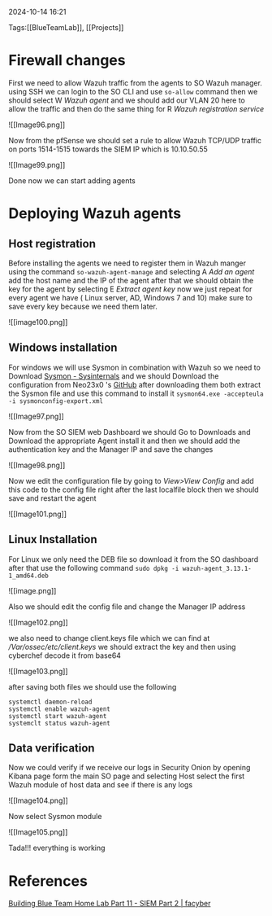 2024-10-14 16:21

Tags:[[BlueTeamLab]], [[Projects]]

# Firewall changes

First we need to allow Wazuh traffic from the agents to SO Wazuh manager. using SSH we can login to the SO CLI and use `so-allow` command then we should select W *Wazuh agent* and we should add our VLAN 20 here to allow the traffic and then do the same thing for R *Wazuh registration service* 

![[Image96.png]]

Now from the pfSense we should set a rule to allow Wazuh TCP/UDP traffic on ports 1514-1515 towards the SIEM IP which is 10.10.50.55

![[Image99.png]]

Done now we can start adding agents 
# Deploying Wazuh agents 

## Host registration

Before installing the agents we need to register them in Wazuh manger using the command `so-wazuh-agent-manage` and selecting A *Add an agent* add the host name and the IP of the agent 
after that we should obtain the key for the agent by selecting E *Extract agent key* now we just repeat for every agent we have ( Linux server, AD, Windows 7 and 10) make sure to save every key because we need them later.

![[image100.png]]

## Windows installation 

For windows we will use Sysmon in combination with Wazuh so we need to Download [Sysmon - Sysinternals](https://learn.microsoft.com/en-us/sysinternals/downloads/sysmon)  and we should Download the configuration from Neo23x0 's [GitHub](https://github.com/Neo23x0/sysmon-config/blob/master/sysmonconfig-trace.xml)  after downloading them both extract the Sysmon file and use this command to install it 
`sysmon64.exe -accepteula -i sysmonconfig-export.xml` 

![[Image97.png]]

Now from the SO SIEM web Dashboard we should Go to Downloads and Download the appropriate Agent install it and then we should add the authentication key and the Manager IP and save the changes 

![[Image98.png]]

Now we edit the configuration file by going to *View>View Config* and add this code to the config file right after the last localfile block then we should save and restart the agent 

![[Image101.png]]

## Linux Installation 

For Linux we only need the DEB file so download it from the SO dashboard after that use the following command `sudo dpkg -i wazuh-agent_3.13.1-1_amd64.deb` 

![[image.png]]

Also we should edit the config file and change the Manager IP address 

![[Image102.png]]

we also need to change client.keys file which we can find at */Var/ossec/etc/client.keys* we should extract the key and then using cyberchef decode it from base64

![[Image103.png]]

after saving both files we should use the following 

```
systemctl daemon-reload
systemctl enable wazuh-agent
systemctl start wazuh-agent
systemclt status wazuh-agent
```

## Data verification 

Now we could verify if we receive our logs in Security Onion by opening Kibana page form the main SO page and selecting Host select the first Wazuh module of host data and see if there is any logs 

![[Image104.png]]

Now select Sysmon module 

![[Image105.png]]

Tada!!! everything is working 
# References 

[Building Blue Team Home Lab Part 11 - SIEM Part 2 | facyber](https://facyber.me/posts/blue-team-lab-guide-part-11/)